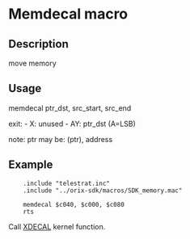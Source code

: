 # Memdecal macro

## Description

move memory

## Usage

memdecal ptr_dst, src_start, src_end

exit:
    - X: unused
    - AY: ptr_dst (A=LSB)

note:
    ptr may be: (ptr), address

## Example

```ca65
    .include "telestrat.inc"
    .include "../orix-sdk/macros/SDK_memory.mac"

    memdecal $c040, $c000, $c080
    rts
```

Call [XDECAL](../../../developer_manual/kernel/primitives/xdecal.md) kernel function.

